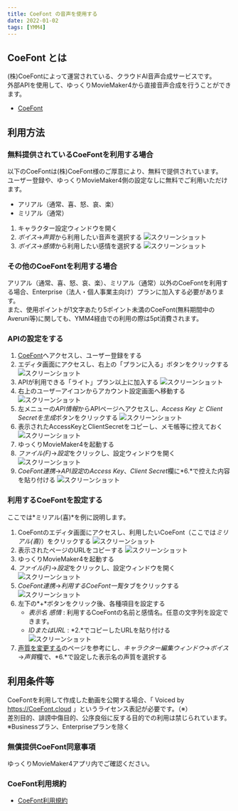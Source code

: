 ```yaml
---
title: CoeFont の音声を使用する
date: 2022-01-02
tags: [YMM4]
---
```

## CoeFont とは
(株)CoeFontによって運営されている、クラウドAI音声合成サービスです。  
外部APIを使用して、ゆっくりMovieMaker4から直接音声合成を行うことができます。
- [CoeFont](https://coefont.cloud/)

## 利用方法
### 無料提供されているCoeFontを利用する場合
以下のCoeFontは(株)CoeFont様のご厚意により、無料で提供されています。  
ユーザー登録や、ゆっくりMovieMaker4側の設定なしに無料でご利用いただけます。
- アリアル（通常、喜、怒、哀、楽）
- ミリアル（通常）
1. キャラクター設定ウィンドウを開く
1. *ボイス*→*声質*から利用したい音声を選択する
![スクリーンショット](CoeFontを利用する_4051.png)
1. *ボイス*→*感情*から利用したい感情を選択する
![スクリーンショット](CoeFontを利用する_4227.png)

### その他のCoeFontを利用する場合
アリアル（通常、喜、怒、哀、楽）、ミリアル（通常）以外のCoeFontを利用する場合、Enterprise（法人・個人事業主向け）プランに加入する必要があります。  
また、使用ポイントが1文字あたり5ポイント未満のCoeFont(無料期間中のAveruni等)に関しても、YMM4経由での利用の際は5pt消費されます。

### APIの設定をする
1. [CoeFont](https://coefont.cloud/)へアクセスし、ユーザー登録をする
1. エディタ画面にアクセスし、右上の「プランに入る」ボタンをクリックする
![スクリーンショット](CoeFontを利用する_5142.png)
1. APIが利用できる「ライト」プラン以上に加入する
![スクリーンショット](CoeFontを利用する_5544.png)
1. 右上のユーザーアイコンからアカウント設定画面へ移動する
![スクリーンショット](CoeFontを利用する_0130.png)
1. 左メニューの*API情報*からAPIページへアクセスし、*Access Key と Client Secretを生成*ボタンをクリックする
![スクリーンショット](CoeFontを利用する_4723.png)
1. 表示されたAccessKeyとClientSecretをコピーし、メモ帳等に控えておく
![スクリーンショット](CoeFontを利用する_0840.png)
1. ゆっくりMovieMaker4を起動する
1. *ファイル(F)*→*設定*をクリックし、設定ウィンドウを開く
![スクリーンショット](CoeFontを利用する_1012.png)
1. *CoeFont連携*→*API設定*の*Access Key*、*Client Secret*欄に*6.*で控えた内容を貼り付ける
![スクリーンショット](CoeFontを利用する_4508.png)

### 利用するCoeFontを設定する
ここでは*ミリアル(喜)*を例に説明します。
1. CoeFontのエディタ画面にアクセスし、利用したいCoeFont（ここでは*ミリアル(喜)*）をクリックする
![スクリーンショット](CoeFontを利用する_2131.png)
1. 表示されたページのURLをコピーする
![スクリーンショット](CoeFontを利用する_5517.png)
1. ゆっくりMovieMaker4を起動する
1. *ファイル(F)*→*設定*をクリックし、設定ウィンドウを開く
![スクリーンショット](CoeFontを利用する_1012.png)
1. *CoeFont連携*→*利用するCoeFont一覧*タブをクリックする
![スクリーンショット](CoeFontを利用する_5519.png)
1. 左下の*+*ボタンをクリック後、各種項目を設定する
   - *表示名* *感情* : 利用するCoeFontの名前と感情名。任意の文字列を設定できます。
   - *IDまたはURL* : *2.*でコピーしたURLを貼り付ける
![スクリーンショット](CoeFontを利用する_4945.png)
1. [声質を変更する](./%E5%A3%B0%E8%B3%AA%E3%82%92%E5%A4%89%E6%9B%B4%E3%81%99%E3%82%8B.md)のページを参考にし、*キャラクター編集ウィンドウ*→*ボイス*→*声質*欄で、*6.*で設定した表示名の声質を選択する

## 利用条件等
CoeFontを利用して作成した動画を公開する場合、「 Voiced by https://CoeFont.cloud 」というライセンス表記が必要です。（※）  
差別目的、誹謗中傷目的、公序良俗に反する目的での利用は禁じられています。  
※Businessプラン、Enterpriseプランを除く

### 無償提供CoeFont同意事項
ゆっくりMovieMaker4アプリ内でご確認ください。
### CoeFont利用規約
- [CoeFont利用規約](https://coefont.cloud/termsOfUse)
